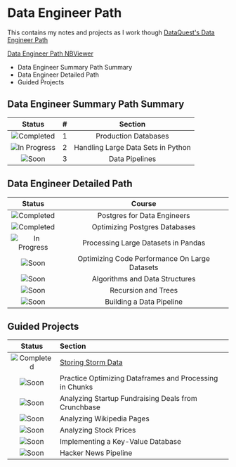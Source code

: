 # Data Engineer Path

This contains my notes and projects as I work though [DataQuest's Data Engineer Path](https://www.dataquest.io/path/data-engineer)

[Data Engineer Path NBViewer](http://nbviewer.jupyter.org/github/johannesgiorgis/dataquest/tree/master/data_engineer_path/)

- Data Engineer Summary Path Summary
- Data Engineer Detailed Path
- Guided Projects



## Data Engineer Summary Path Summary

|            Status           	|   #   |             Section					|
|:-----------------------------:|:-----:|:-------------------------------------:|
| ![Completed][Completed] 	 	|  1	| Production Databases                  |
| ![In Progress][In Progress] 	|  2  	| Handling Large Data Sets in Python	|
| ![Soon][Soon] 			   	|  3  	| Data Pipelines						|


## Data Engineer Detailed Path

|         Status              	|                  Course          					|
|:-----------------------------:|:-------------------------------------------------:|
| ![Completed][Completed] 		| Postgres for Data Engineers 					  	|
| ![Completed][Completed]		| Optimizing Postgres Databases					  	|
| ![In Progress][In Progress] 	| Processing Large Datasets in Pandas 				|
| ![Soon][Soon]					| Optimizing Code Performance On Large Datasets 	|
| ![Soon][Soon]					| Algorithms and Data Structures					|
| ![Soon][Soon]					| Recursion and Trees 								|
| ![Soon][Soon]					| Building a Data Pipeline 							|


## Guided Projects

|            Status           	|               Section                             		|
|:-----------------------------:|:----------------------------------------------------------|
| ![Completed][Completed] 		| [Storing Storm Data]										|
| ![Soon][Soon]					| Practice Optimizing Dataframes and Processing in Chunks	|
| ![Soon][Soon]					| Analyzing Startup Fundraising Deals from Crunchbase		|
| ![Soon][Soon]					| Analyzing Wikipedia Pages									|
| ![Soon][Soon]					| Analyzing Stock Prices									|
| ![Soon][Soon]					| Implementing a Key-Value Database							|
| ![Soon][Soon]					| Hacker News Pipeline										|


[//]: # (Reference links to Guided Projects)

[Storing Storm Data]: projects/project01_storing_storm_data/project01_storing_storm_data.ipynb

[//]: # (Status images)

[done]: https://user-images.githubusercontent.com/29199184/32275438-8385f5c0-bf0b-11e7-9406-42265f71e2bd.png "Done"
[Completed]: https://user-images.githubusercontent.com/29199184/32275438-8385f5c0-bf0b-11e7-9406-42265f71e2bd.png "Completed"
[In Progress]: https://user-images.githubusercontent.com/29199184/34462881-7305ddac-ee4d-11e7-9b57-589424820da4.png "In Progress"
[Soon]: https://user-images.githubusercontent.com/29199184/34462916-d5c37bd4-ee4d-11e7-9f4a-d57f2243281b.png "Soon"

